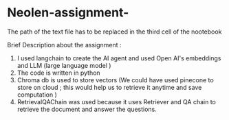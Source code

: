 # Neolen-assignment-

The path of the text file has to be replaced in the third cell of the nootebook 

Brief Description about the assignment :
1. I used langchain to create the AI agent and used Open AI's embeddings and LLM (large language model )
2. The code is written in python
3. Chroma db is used to store vectors (We could have used pinecone to store on cloud ; this would help us to retrieve it anytime and save  computation )
4. RetrievalQAChain was used because it uses Retriever and QA chain to retrieve the document and answer the questions.
